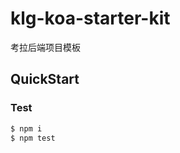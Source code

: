 # klg-koa-starter-kit
考拉后端项目模板

## QuickStart

<!-- add docs here for user -->

### Test

```bash
$ npm i
$ npm test
```

